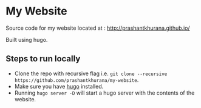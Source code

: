 
# My Website 

Source code for my website located at : http://prashantkhurana.github.io/

Built using hugo.

## Steps to run locally

* Clone the repo with recursive flag i.e. `git clone --recursive  https://github.com/prashantkhurana/my-website`. 
* Make sure you have [hugo](https://gohugo.io/getting-started/quick-start/) installed.
* Running `hugo server -D` will start a hugo server with the contents of the website.